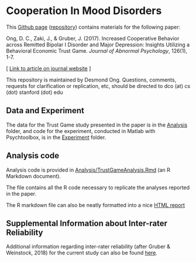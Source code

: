 # Cooperation In Mood Disorders

This [Github page](https://desmond-ong.github.io/CooperationInMoodDisorders) ([repository](https://github.com/desmond-ong/CooperationInMoodDisorders)) contains materials for the following paper:

Ong, D. C., Zaki, J., & Gruber, J. (2017). Increased Cooperative Behavior across Remitted Bipolar I Disorder and Major Depression: Insights Utilizing a Behavioral Economic Trust Game. *Journal of Abnormal Psychology*, 126(1), 1-7.

[ [Link to article on journal website](http://psycnet.apa.org/doi/10.1037/abn0000239) ]

This repository is maintained by Desmond Ong. Questions, comments, requests for clarification or replication, etc, should be directed to dco (at) cs (dot) stanford (dot) edu

## Data and Experiment

The data for the Trust Game study presented in the paper is in the [Analysis](https://github.com/desmond-ong/CooperationInMoodDisorders/blob/master/Analysis/) folder, and code for the experiment, conducted in Matlab with Psychtoolbox, is in the [Experiment](https://github.com/desmond-ong/CooperationInMoodDisorders/blob/master/Experiment/) folder.

## Analysis code

Analysis code is provided in [Analysis/TrustGameAnalysis.Rmd](https://github.com/desmond-ong/CooperationInMoodDisorders/blob/master/Analysis/TrustGameAnalysis.Rmd) (an R Markdown document).

The file contains all the R code necessary to replicate the analyses reported in the paper.

The R markdown file can also be neatly formatted into a nice [HTML report](http://rawgit.com/desmond-ong/CooperationInMoodDisorders/master/Analysis/TrustGameAnalysis.html)

## Supplemental Information about Inter-rater Reliability

Additional information regarding inter-rater reliability (after Gruber & Weinstock, 2018) for the current study can also be found [here](https://github.com/desmond-ong/CooperationInMoodDisorders/blob/master/Ong.Zaki.Gruber_Supplemental_IRR_Descriptive_10.08.18.pdf).
